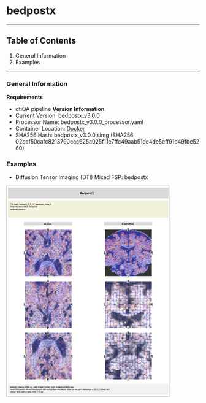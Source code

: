 # bedpostx

---
## Table of Contents
1. General Information
2. Examples
---

### General Information
**Requirements**
- dtiQA pipeline
**Version Information**
- Current Version: bedpostx_v3.0.0
- Processor Name: bedpostx_v3.0.0_processor.yaml
- Container Location: [Docker](https://hub.docker.com/r/justinblaber/bedpostx/tags/)
- SHA256 Hash: bedpostx_v3.0.0.simg (SHA256 02baf50cafc8213790eac625a025f11e7ffc49aab51de4de5eff91d49fbe5260)

### Examples
- Diffusion Tensor Imaging (DTI) Mixed FSP: bedpostx
<img src="https://github.com/VUIIS/vuiis-cci-info/blob/main/Available%20Pipelines/images/bedpostx.png" width="425" height="550">
